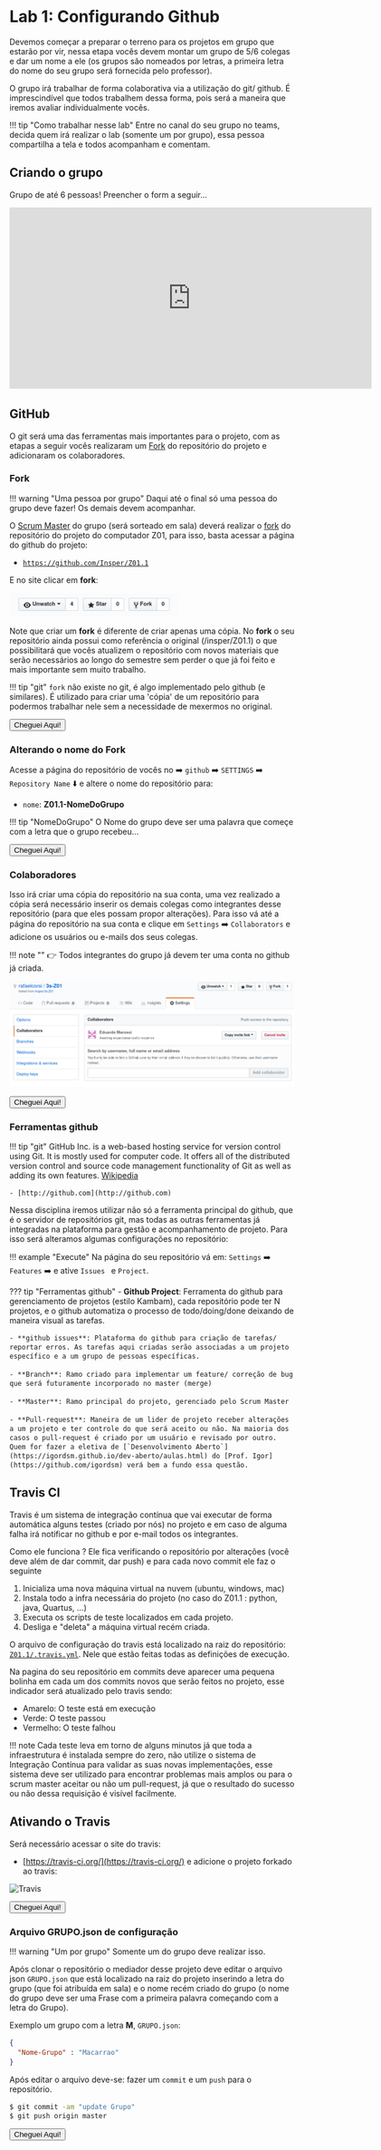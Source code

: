 # Lab 1: Configurando Github

Devemos começar a preparar o terreno para os projetos em grupo que estarão por vir, nessa etapa vocês devem montar um grupo de 5/6 colegas e dar um nome a ele (os grupos são nomeados por letras, a primeira letra do nome do seu grupo será fornecida pelo professor).

O grupo irá trabalhar de forma colaborativa via a utilização do git/ github. É imprescindível que todos trabalhem dessa forma, pois será a maneira que iremos avaliar individualmente vocês. 


!!! tip "Como trabalhar nesse lab"
    Entre no canal do seu grupo no teams, decida quem irá realizar 
    o lab (somente um por grupo), essa pessoa compartilha a tela e
    todos acompanham e comentam.

## Criando o grupo

Grupo de até 6 pessoas! Preencher o form a seguir...

<iframe src="https://docs.google.com/forms/d/e/1FAIpQLSc0g3ZxNALMLoyDz3jmUdXQYPTnDWI0nXqU_UH6FQxAWuv7uA/viewform?embedded=true" width="640" height="320" frameborder="0" marginheight="0" marginwidth="0">Loading…</iframe>

## GitHub

O git será uma das ferramentas mais importantes para o projeto, com as etapas a seguir vocês realizaram um [Fork](https://www.atlassian.com/git/tutorials/comparing-workflows/forking-workflow) do repositório do projeto e adicionaram os colaboradores.

### Fork

!!! warning "Uma pessoa por grupo"
    Daqui até o final só uma pessoa do grupo deve fazer! Os demais devem acompanhar.

O [Scrum Master](https://www.scrum.org/resources/what-is-a-scrum-master) do grupo (será sorteado em sala) deverá realizar o [fork](https://help.github.com/articles/fork-a-repo/) do repositório do projeto do computador Z01, para isso, basta acessar a página do github do projeto:

- [`https://github.com/Insper/Z01.1`](https://github.com/Insper/Z01.1)

E no site clicar em **fork**:

![Fork](figs/A-Transistores/A-Ferramental-github-fork.png)

Note que criar um **fork** é diferente de criar apenas uma cópia. No **fork** o seu repositório ainda possui como referência o original (/insper/Z01.1) o que possibilitará que vocês atualizem o repositório com novos materiais que serão necessários ao longo do semestre sem perder o que já foi feito e mais importante sem muito trabalho.

!!! tip "git"
    `fork` não existe no git, é algo implementado pelo github (e similares). É utilizado para criar uma 'cópia' de um repositório para podermos trabalhar nele sem a necessidade de mexermos no original.

<button class="button0" id="1:fork" onClick="progressBut(this.id);">Cheguei Aqui!</button>

### Alterando o nome do Fork

Acesse a página do repositório de vocês no :arrow_right: `github` :arrow_right: `SETTINGS` :arrow_right:  `Repository Name` :arrow_down: e altere o nome do repositório para:

- `nome`:  **Z01.1-NomeDoGrupo**

!!! tip "NomeDoGrupo"
    O Nome do grupo deve ser uma palavra que começe com a letra que o grupo recebeu...
    
<button class="button0" id="2:fork-name" onClick="progressBut(this.id);">Cheguei Aqui!</button>

### Colaboradores

Isso irá criar uma cópia do repositório na sua conta, uma vez realizado a cópia será necessário inserir os demais colegas como integrantes desse repositório (para que eles possam propor alterações). Para isso vá até a página do repositório na sua conta e clique em `Settings` :arrow_right: `Collaborators` e adicione os usuários ou e-mails dos seus colegas. 

!!! note ""
    :point_right: Todos integrantes do grupo já devem ter uma conta no github já criada.

![Collaborators](figs/A-Transistores/A-Ferramental-github-collaborators.png)

<button class="button0" id="3:colaboradores" onClick="progressBut(this.id);">Cheguei Aqui!</button>

### Ferramentas github

!!! tip "git"
    GitHub Inc. is a web-based hosting service for version control using Git. It is mostly used for computer code. It offers all of the distributed version control and source code management functionality of Git as well as adding its own features. [Wikipedia](https://en.wikipedia.org/wiki/GitHub)
    
    - [http://github.com](http://github.com)

Nessa disciplina iremos utilizar não só a ferramenta principal do github, que é o servidor de repositórios git, mas todas as outras ferramentas já integradas na plataforma para gestão e acompanhamento de projeto. Para isso será alteramos algumas configurações no repositório:

!!! example "Execute"
    Na página do seu repositório vá em: `Settings` :arrow_right: `Features` :arrow_right: e ative `Issues ` e `Project`.

??? tip "Ferramentas github"
    - **Github Project**: Ferramenta do github para gerenciamento de projetos (estilo Kambam), cada repositório pode ter N projetos, e o github automatiza o processo de todo/doing/done deixando de maneira visual as tarefas.

    - **github issues**: Plataforma do github para criação de tarefas/ reportar erros. As tarefas aqui criadas serão associadas a um projeto específico e a um grupo de pessoas específicas.

    - **Branch**: Ramo criado para implementar um feature/ correção de bug que será futuramente incorporado no master (merge)

    - **Master**: Ramo principal do projeto, gerenciado pelo Scrum Master

    - **Pull-request**: Maneira de um lider de projeto receber alterações a um projeto e ter controle do que será aceito ou não. Na maioria dos casos o pull-request é criado por um usuário e revisado por outro. Quem for fazer a eletiva de [`Desenvolvimento Aberto`](https://igordsm.github.io/dev-aberto/aulas.html) do [Prof. Igor](https://github.com/igordsm) verá bem a fundo essa questão. 


## Travis CI

Travis é um sistema de integração contínua que vai executar de forma automática alguns testes (criado por nós) no projeto e em caso de alguma falha irá notificar no github e por e-mail todos os integrantes.

Como ele funciona ? Ele fica verificando o repositório por alterações (você deve além de dar commit, dar push) e para cada novo commit ele faz o seguinte

1. Inicializa uma nova máquina virtual na nuvem (ubuntu, windows, mac)
2. Instala todo a infra necessária do projeto (no caso do Z01.1 : python, java, Quartus, ...)
3. Executa os scripts de teste localizados em cada projeto.
4. Desliga e "deleta" a máquina virtual recém criada.

O arquivo de configuração do travis está localizado na raiz do repositório: [`Z01.1/.travis.yml`](https://github.com/Insper/Z01.1/blob/master/.travis.yml). Nele que estão feitas todas as definições de execução.

Na pagina do seu repositório em commits deve aparecer uma pequena bolinha em cada um dos commits novos que serão feitos no projeto, esse indicador será atualizado pelo travis sendo:

- Amarelo: O teste está em execução
- Verde: O teste passou
- Vermelho: O teste falhou

!!! note
    Cada teste leva em torno de alguns minutos já que toda a infraestrutura é instalada sempre do zero, não utilize o sistema de Integração Contínua para validar as suas novas implementações, esse sistema deve ser utilizado para encontrar problemas mais amplos ou para o scrum master aceitar ou não um pull-request, já que o resultado do sucesso ou não dessa requisição é visível facilmente.

## Ativando o Travis

Será necessário acessar o site do travis:

- [https://travis-ci.org/](https://travis-ci.org/) e adicione o projeto forkado ao travis:

![Travis](figs/A-Transistores/C-config-travis.gif)


<button class="button0" id="4:travis" onClick="progressBut(this.id);">Cheguei Aqui!</button>

### Arquivo GRUPO.json de configuração 

!!! warning "Um por grupo"
    Somente um do grupo deve realizar isso.

Após clonar o repositório o mediador desse projeto deve editar o arquivo json `GRUPO.json` que está localizado na raiz do projeto inserindo a letra do grupo (que foi atribuída em sala) e o nome recém criado do grupo (o nome do grupo deve ser uma Frase com a primeira palavra começando com a letra do Grupo).

Exemplo um grupo com a letra **M**, `GRUPO.json`:

```json
{
  "Nome-Grupo" : "Macarrao" 
}
```

Após editar o arquivo deve-se: fazer um `commit` e um `push` para o repositório. 

```bash
$ git commit -am "update Grupo"
$ git push origin master
```

<button class="button0" id="4:grupo.json" onClick="progressBut(this.id);">Cheguei Aqui!</button>
